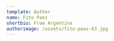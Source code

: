 ```yaml
---
template: Author
name: Fito Paez
shortbio: From Argentina
authorimage: /assets/fito-paez-63.jpg
---
```

